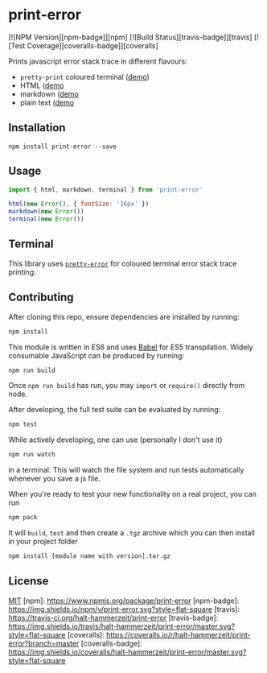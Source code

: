 # print-error

[![NPM Version][npm-badge]][npm]
[![Build Status][travis-badge]][travis]
[![Test Coverage][coveralls-badge]][coveralls]

Prints javascript error stack trace in different flavours:

 * `pretty-print` coloured terminal ([demo](https://github.com/AriaMinaei/pretty-error))
 * HTML ([demo](https://github.com/halt-hammerzeit/print-error/tree/master/test/examples/error.html)
 * markdown ([demo](https://github.com/halt-hammerzeit/print-error/tree/master/test/examples/error.md)
 * plain text ([demo](https://github.com/halt-hammerzeit/print-error/tree/master/test/examples/error.txt)

## Installation

```
npm install print-error --save
```

## Usage

```js
import { html, markdown, terminal } from 'print-error'

html(new Error(), { fontSize: '16px' })
markdown(new Error())
terminal(new Error())
```

## Terminal

This library uses [`pretty-error`](https://github.com/AriaMinaei/pretty-error) for coloured terminal error stack trace printing.

## Contributing

After cloning this repo, ensure dependencies are installed by running:

```sh
npm install
```

This module is written in ES6 and uses [Babel](http://babeljs.io/) for ES5
transpilation. Widely consumable JavaScript can be produced by running:

```sh
npm run build
```

Once `npm run build` has run, you may `import` or `require()` directly from
node.

After developing, the full test suite can be evaluated by running:

```sh
npm test
```

While actively developing, one can use (personally I don't use it)

```sh
npm run watch
```

in a terminal. This will watch the file system and run tests automatically 
whenever you save a js file.

When you're ready to test your new functionality on a real project, you can run

```sh
npm pack
```

It will `build`, `test` and then create a `.tgz` archive which you can then install in your project folder

```sh
npm install [module name with version].tar.gz
```

## License

[MIT](LICENSE)
[npm]: https://www.npmjs.org/package/print-error
[npm-badge]: https://img.shields.io/npm/v/print-error.svg?style=flat-square
[travis]: https://travis-ci.org/halt-hammerzeit/print-error
[travis-badge]: https://img.shields.io/travis/halt-hammerzeit/print-error/master.svg?style=flat-square
[coveralls]: https://coveralls.io/r/halt-hammerzeit/print-error?branch=master
[coveralls-badge]: https://img.shields.io/coveralls/halt-hammerzeit/print-error/master.svg?style=flat-square
